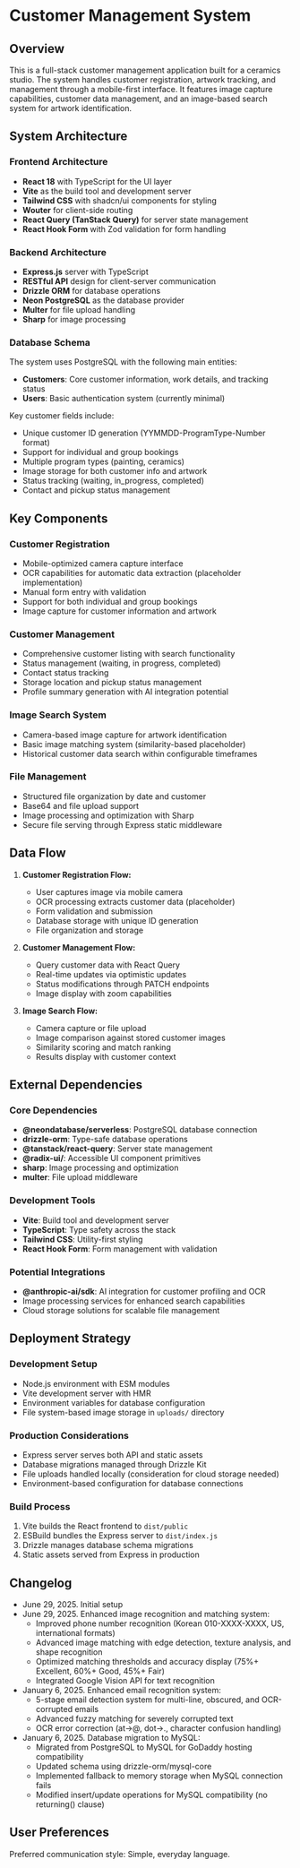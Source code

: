# Customer Management System

## Overview

This is a full-stack customer management application built for a ceramics studio. The system handles customer registration, artwork tracking, and management through a mobile-first interface. It features image capture capabilities, customer data management, and an image-based search system for artwork identification.

## System Architecture

### Frontend Architecture
- **React 18** with TypeScript for the UI layer
- **Vite** as the build tool and development server
- **Tailwind CSS** with shadcn/ui components for styling
- **Wouter** for client-side routing
- **React Query (TanStack Query)** for server state management
- **React Hook Form** with Zod validation for form handling

### Backend Architecture
- **Express.js** server with TypeScript
- **RESTful API** design for client-server communication
- **Drizzle ORM** for database operations
- **Neon PostgreSQL** as the database provider
- **Multer** for file upload handling
- **Sharp** for image processing

### Database Schema
The system uses PostgreSQL with the following main entities:
- **Customers**: Core customer information, work details, and tracking status
- **Users**: Basic authentication system (currently minimal)

Key customer fields include:
- Unique customer ID generation (YYMMDD-ProgramType-Number format)
- Support for individual and group bookings
- Multiple program types (painting, ceramics)
- Image storage for both customer info and artwork
- Status tracking (waiting, in_progress, completed)
- Contact and pickup status management

## Key Components

### Customer Registration
- Mobile-optimized camera capture interface
- OCR capabilities for automatic data extraction (placeholder implementation)
- Manual form entry with validation
- Support for both individual and group bookings
- Image capture for customer information and artwork

### Customer Management
- Comprehensive customer listing with search functionality
- Status management (waiting, in progress, completed)
- Contact status tracking
- Storage location and pickup status management
- Profile summary generation with AI integration potential

### Image Search System
- Camera-based image capture for artwork identification
- Basic image matching system (similarity-based placeholder)
- Historical customer data search within configurable timeframes

### File Management
- Structured file organization by date and customer
- Base64 and file upload support
- Image processing and optimization with Sharp
- Secure file serving through Express static middleware

## Data Flow

1. **Customer Registration Flow:**
   - User captures image via mobile camera
   - OCR processing extracts customer data (placeholder)
   - Form validation and submission
   - Database storage with unique ID generation
   - File organization and storage

2. **Customer Management Flow:**
   - Query customer data with React Query
   - Real-time updates via optimistic updates
   - Status modifications through PATCH endpoints
   - Image display with zoom capabilities

3. **Image Search Flow:**
   - Camera capture or file upload
   - Image comparison against stored customer images
   - Similarity scoring and match ranking
   - Results display with customer context

## External Dependencies

### Core Dependencies
- **@neondatabase/serverless**: PostgreSQL database connection
- **drizzle-orm**: Type-safe database operations
- **@tanstack/react-query**: Server state management
- **@radix-ui/**: Accessible UI component primitives
- **sharp**: Image processing and optimization
- **multer**: File upload middleware

### Development Tools
- **Vite**: Build tool and development server
- **TypeScript**: Type safety across the stack
- **Tailwind CSS**: Utility-first styling
- **React Hook Form**: Form management with validation

### Potential Integrations
- **@anthropic-ai/sdk**: AI integration for customer profiling and OCR
- Image processing services for enhanced search capabilities
- Cloud storage solutions for scalable file management

## Deployment Strategy

### Development Setup
- Node.js environment with ESM modules
- Vite development server with HMR
- Environment variables for database configuration
- File system-based image storage in `uploads/` directory

### Production Considerations
- Express server serves both API and static assets
- Database migrations managed through Drizzle Kit
- File uploads handled locally (consideration for cloud storage needed)
- Environment-based configuration for database connections

### Build Process
1. Vite builds the React frontend to `dist/public`
2. ESBuild bundles the Express server to `dist/index.js`
3. Drizzle manages database schema migrations
4. Static assets served from Express in production

## Changelog
- June 29, 2025. Initial setup
- June 29, 2025. Enhanced image recognition and matching system:
  - Improved phone number recognition (Korean 010-XXXX-XXXX, US, international formats)
  - Advanced image matching with edge detection, texture analysis, and shape recognition
  - Optimized matching thresholds and accuracy display (75%+ Excellent, 60%+ Good, 45%+ Fair)
  - Integrated Google Vision API for text recognition
- January 6, 2025. Enhanced email recognition system:
  - 5-stage email detection system for multi-line, obscured, and OCR-corrupted emails
  - Advanced fuzzy matching for severely corrupted text
  - OCR error correction (at→@, dot→., character confusion handling)
- January 6, 2025. Database migration to MySQL:
  - Migrated from PostgreSQL to MySQL for GoDaddy hosting compatibility
  - Updated schema using drizzle-orm/mysql-core
  - Implemented fallback to memory storage when MySQL connection fails
  - Modified insert/update operations for MySQL compatibility (no returning() clause)

## User Preferences

Preferred communication style: Simple, everyday language.